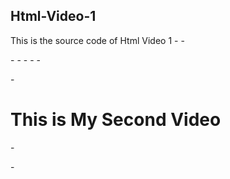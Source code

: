 ## Html-Video-1
This is the source code of Html Video 1
-<!DOCTYPE html>
-<html lang="en">

-<head>
    -<meta charset="UTF-8">
    -<meta name="viewport" content="width=device-width, initial-scale=1.0">
    -<title>1 video of Html</title>
-</head>

-<body>
    <h1>This is My Second Video</h1>
-</body>

-</html>
